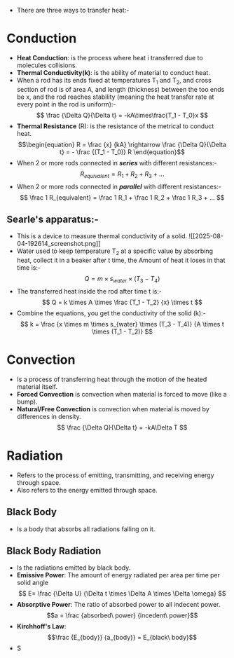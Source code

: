 - There are three ways to transfer heat:-
# Conduction

- **Heat Conduction**: is the process where heat i transferred due to molecules collisions.
- **Thermal Conductivity(k)**: is the ability of material to conduct heat.
- When a rod has its ends fixed at temperatures T<sub>1</sub> and T<sub>2</sub>, and cross section of rod is of area A, and length (thickness) between the too ends be x, and the rod reaches stability (meaning the heat transfer rate at every point in the rod is uniform):-
$$
\frac {\Delta Q}{\Delta t} = -kA\times\frac{T_1 - T_0}x
$$
- **Thermal Resistance** (R): is the resistance of the metrical to conduct heat.
$$\begin{equation}
R = \frac {x} {kA} \rightarrow 
\frac {\Delta Q}{\Delta t} = - \frac {(T_1 - T_0)} R
\end{equation}$$
- When 2 or more rods connected in ***series*** with different resistances:-
$$
R_{equivalent} = R_1 + R_2 + R_3 + ...
$$
- When 2 or more rods connected in ***parallel*** with different resistances:-
$$
\frac 1 R_{equivalent} = \frac 1 R_1 + \frac 1 R_2 + \frac 1 R_3 + ...
$$
## Searle's apparatus:-
- This is a device to measure thermal conductivity of a solid.
![[2025-08-04-192614_screenshot.png]]
- Water used to keep temperature T<sub>2</sub> at a specific value by absorbing heat, collect it in a beaker after t time, the Amount of heat it loses in that time is:-
$$
Q = m \times s_{water} \times (T_3 - T_4)
$$
- The transferred heat inside the rod after time t is:-
$$
Q = k \times A \times \frac {T_1 - T_2} {x} \times t
$$
- Combine the equations, you get the conductivity of the solid (k):-
$$
k = \frac {x \times m \times s_{water} \times (T_3 - T_4)} {A \times t \times (T_1 - T_2)}
$$

# Convection
- Is a process of transferring heat through the motion of the heated material itself.
- **Forced Convection** is convection when material is forced to move (like a bump).
- **Natural/Free Convection** is convection when material is moved by differences in density.
$$
\frac {\Delta Q}{\Delta t} = -kA\Delta T
$$
# Radiation
- Refers to the process of emitting, transmitting, and receiving energy through space.
- Also refers to the energy emitted through space.

## Black Body
- Is a body that absorbs all radiations falling on it.
## Black Body Radiation
- Is the radiations emitted by black body.
- **Emissive Power**: The amount of energy radiated per area per time per solid angle
$$
E= \frac {\Delta U} {\Delta t \times \Delta A \times \Delta \omega}
$$
- **Absorptive Power**: The ratio of absorbed power to all indecent power.
$$a = \frac {absorbed\ power} {incedent\ power}$$
- **Kirchhoff's Law**:
$$\frac {E_{body}} {a_{body}} = E_{black\ body}$$
- S